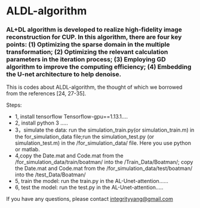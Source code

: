 # ALDL-algorithm
###  AL+DL algorithm is developed to realize high-fidelity image reconstruction for CUP. In this algorithm, there are four key points: (1) Optimizing the sparse domain in the multiple transformation; (2) Optimizing the relevant calculation parameters in the iteration process; (3) Employing GD algorithm to improve the computing efficiency; (4) Embedding the U-net architecture to help denoise. 

This is codes about ALDL-algorithm, the thought of which we borrowed from the references [24, 27-35]. 

Steps:
* 1, install tensorflow Tensorflow-gpu==1.13.1....
* 2, install python 3 .....
* 3，simulate the data: run the simulation_train.py(or simulation_train.m) in the for_simulation_data file;run the simulation_test.py (or simulation_test.m) in the /for_simulation_data/ file. Here you use python or matlab.
* 4,copy the Date.mat and Code.mat from the /for_simulation_data/train/boatman/ into the /Train_Data/Boatman/; copy the Date.mat and Code.mat from the /for_simulation_data/test/boatman/ into the /test_Data/Boatman/
* 5, train the model: run the train.py in the AL-Unet-attention......
* 6, test the model: run the test.py in the AL-Unet-attention..... 

If you have any questions, please contact integrityyang@gmail.com

